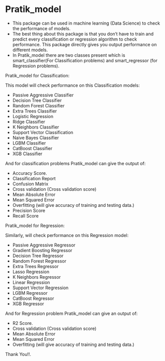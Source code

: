 # Pratik_model
- This package can be used in machine learning (Data Science) to check the performance of models.
- The best thing about this package is that you don’t have to train and predict every classification or regression algorithm to check performance. This package directly gives you output performance on different models.
- In Pratik_model
 there are two classes present which is smart_classifier(For Classification problems) and smart_regressor (for Regression problems).

Pratik_model for Classification: 

 This model will check performance on this Classification models:
- Passive Aggressive Classifier
- Decision Tree Classifier
- Random Forest Classifier
- Extra Trees Classifier
- Logistic Regression
- Ridge Classifier
- K Neighbors Classifier
- Support Vector Classification
- Naive Bayes Classifier
- LGBM Classifier
- CatBoost Classifier
- XGB Classifier

And for classification problems Pratik_model can give the output of:
- Accuracy Score.
- Classification Report
- Confusion Matrix
- Cross validation (Cross validation score)
- Mean Absolute Error
- Mean Squared Error
- Overfitting (will give accuracy of training and testing data.)
- Precision Score
- Recall Score

Pratik_model for Regression: 

Similarly, will check performance on this Regression model:
- Passive Aggressive Regressor
- Gradient Boosting Regressor
- Decision Tree Regressor
- Random Forest Regressor
- Extra Trees Regressor
- Lasso Regression
- K Neighbors Regressor
- Linear Regression
- Support Vector Regression
- LGBM Regressor
- CatBoost Regressor
- XGB Regressor

And for Regression problem Pratik_model can give an output of:

- R2 Score.
- Cross validation (Cross validation score)
- Mean Absolute Error
- Mean Squared Error
- Overfitting (will give accuracy of training and testing data.)

Thank You!!.
